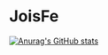 # JoisFe

[![Anurag's GitHub stats](https://github-readme-stats.vercel.app/api?username=JoisFe)](https://github.com/JoisFe/github-readme-stats)
